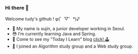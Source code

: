 ### Hi there 👋

Welcome tudy's github ! φ(゜▽゜*)♪

- 🌱 My name is sujin, a junior developer working in Seoul.
- 😳 I’m currently learning Java and Spring.
- 👀 Come to see my "Today I Learn" blog [click! 🕹](tudiiii.github.io/TudyDev/) 
- 🌟 I joined an Algorithm study group and a Web study group.

<!--
**tudiiii/tudiiii** is a ✨ _special_ ✨ repository because its `README.md` (this file) appears on your GitHub profile.

Here are some ideas to get you started:

- 🔭 I’m currently working on ...
- 🌱 I’m currently learning Java and Spring
- 👯 I’m looking to collaborate on ...
- 🤔 I’m looking for help with ...
- 💬 Ask me about ...
- 📫 How to reach me: ...
- 😄 Pronouns: ...
- ⚡ Fun fact: ...
-->
